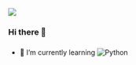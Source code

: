 <!-- 
github 블로그는 html 또는 markdown 언어로 작성할 수 있다. 하나의 언어로만 써도 되고, 둘 다 함께 써도 된다.
지금 학교에서 프론트엔드 강의를 통해 html, css를 배우고 있으니 나는 html로 적을 것이다. -->
<img src="https://capsule-render.vercel.app/api?type=wave&color=auto&height=300&section=header&text=%20eunnyoung&fontSize=90" />



### Hi there 👋

### 
- 🌱 I’m currently learning ![Python](https://img.shields.io/badge/python-3670A0?style=for-the-badge&logo=python&logoColor=ffdd54)







<!--
**eunnyoung/eunnyoung** is a ✨ _special_ ✨ repository because its `README.md` (this file) appears on your GitHub profile.

Here are some ideas to get you started:

- 🔭 I’m currently working on ...
- 🌱 I’m currently learning 
- 👯 I’m looking to collaborate on ...
- 🤔 I’m looking for help with ...
- 💬 Ask me about ...
- 📫 How to reach me: ...
- 😄 Pronouns: ...
- ⚡ Fun fact: ...
-->
